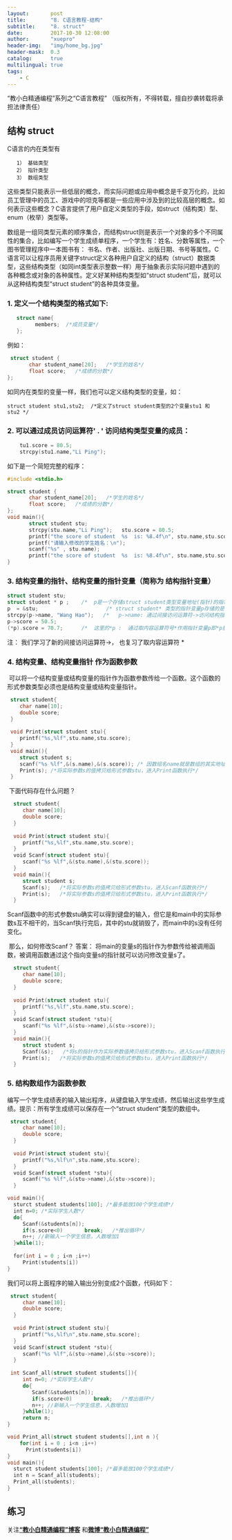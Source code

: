 ```yaml
---
layout:       post
title:        "8. C语言教程-结构"
subtitle:     "8. struct"
date:         2017-10-30 12:08:00
author:       "xuepro"
header-img:   "img/home_bg.jpg"
header-mask:  0.3
catalog:      true
multilingual: true
tags:
    - C
---
```

“教小白精通编程”系列之“C语言教程” （版权所有，不得转载，擅自抄袭转载将承担法律责任）

## 结构 struct

C语言的内在类型有
```
   1） 基础类型
   2） 指针类型
   3） 数组类型
```
这些类型只能表示一些低层的概念，而实际问题或应用中概念是千变万化的，比如员工管理中的员工、游戏中的坦克等都是一些应用中涉及到的比较高层的概念。如何表示这些概念？C语言提供了用户自定义类型的手段，如struct（结构类）型、enum（枚举）类型等。

数组是一组同类型元素的顺序集合，而结构struct则是表示一个对象的多个不同属性的集合，比如编写一个学生成绩单程序，一个学生有：姓名、分数等属性，一个图书管理程序中一本图书有： 书名、作者、出版社、出版日期、书号等属性。C语言可以让程序员用关键字struct定义各种用户自定义的结构（struct）数据类型，这些结构类型（如同int类型表示整数一样）用于抽象表示实际问题中遇到的各种概念或对象的各种属性。定义好某种结构类型如“struct student”后，就可以从这种结构类型“struct student”的各种具体变量。


### 1. 定义一个结构类型的格式如下:
```c
   struct name{
         members;  /*成员变量*/
   };
```
例如：
```c
 struct student {
       char student_name[20];   /*学生的姓名*/
       float score;   /*成绩的分数*/  
};
```
如同内在类型的变量一样，我们也可以定义结构类型的变量，如：
```
struct student stu1,stu2;  /*定义了struct student类型的2个变量stu1 和 stu2 */
```

### 2. 可以通过成员访问运算符' . ' 访问结构类型变量的成员：
```c
    tu1.score = 80.5;
    strcpy(stu1.name,"Li Ping");
```
如下是一个简短完整的程序：
```c
#include <stdio.h>

struct student {
       char student_name[20];   /*学生的姓名*/
       float score;   /*成绩的分数*/  
};
void main(){
       struct student stu;  
       strcpy(stu.name,"Li Ping");   stu.score = 80.5;
       printf("the score of student  %s  is: %8.4f\n", stu.name,stu.score);
       printf("请输入修改的学生姓名：\n");
       scanf("%s" , stu.name);
       printf("the score of student  %s  is: %8.4f\n", stu.name,stu.score);
}
```

### 3. 结构变量的指针、结构变量的指针变量（简称为 结构指针变量）

```c
struct student stu;  
struct student * p ;    /*  p是一个存储struct student类型变量地址(指针)的指针变量，其类型是struct student *   */
p  = &stu;                      /* struct student* 类型的指针变量p存储的是stu的指针  */
strcpy(p->name, "Wang Hao");   /*   p->name: 通过间接访问运算符->访问结构指针变量p指向的student类型变量stu的成员name */ 
p->score = 50.5;
(*p).score = 70.7;      /*  这里的*p :  通过取内容运算符号*作用指针变量p即*p获得p指向的那个变量stu  */
```

注： 我们学习了新的间接访问运算符->， 也复习了取内容运算符 * 

### 4. 结构变量、结构变量指针 作为函数参数

  可以将一个结构变量或结构变量的指针作为函数参数传给一个函数。这个函数的形式参数类型必须也是结构变量或结构变量指针。
 
 ```c
  struct student{
     char name[10];
     double score;
  }
  
  void Print(struct student stu){
     printf("%s,%lf",stu.name,stu.score);     
  }
  void main(){
     struct student s;
     scanf("%s %lf",&(s.name),&(s.score)); /* 因数组名name就是数组的其实地址，也可以：scanf("%s %lf",s.name,&(s.score));*/ 
     Print(s); /*将实际参数s的值拷贝给形式参数stu，进入Print函数执行*/
  }
```
  下面代码存在什么问题？

```c
  struct student{
     char name[10];
     double score;
  }
  
  void Print(struct student stu){
     printf("%s,%lf",stu.name,stu.score);     
  }
  void Scanf(struct student stu){
     scanf("%s %lf",&(stu.name),&(stu.score));    
  }
  void main(){
     struct student s;
     Scanf(s);   /*将实际参数s的值拷贝给形式参数stu，进入Scanf函数执行*/
     Print(s);   /*将实际参数s的值拷贝给形式参数stu，进入Print函数执行*/
  }
```

Scanf函数中的形式参数stu确实可以得到键盘的输入，但它是和main中的实际参数s互不相干的，当Scanf执行完后，其中的stu就销毁了，而main中的s没有任何变化。
  
  那么，如何修改Scanf？ 答案： 将main的变量s的指针作为参数传给被调用函数，被调用函数通过这个指向变量s的指针就可以访问修改变量s了。
  
```c
  struct student{
     char name[10];
     double score;
  }
  
  void Print(struct student stu){
     printf("%s,%lf",stu.name,stu.score);     
  }
  void Scanf(struct student *stu){
     scanf("%s %lf",&(stu->name),&(stu->score));    
  }
  void main(){
     struct student s;
     Scanf(&s);   /*将s的指针作为实际参数值拷贝给形式参数stu，进入Scanf函数执行*/
     Print(s);   /*将实际参数s的值拷贝给形式参数stu，进入Print函数执行*/
  }
```
  
### 5. 结构数组作为函数参数

编写一个学生成绩表的输入输出程序，从键盘输入学生成绩，然后输出这些学生成绩。提示：所有学生成绩可以保存在一个“struct student”类型的数组中。
```c
 struct student{
     char name[10];
     double score;
  }
  
  void Print(struct student stu){
     printf("%s,%lf\n",stu.name,stu.score);     
  }
  void Scanf(struct student *stu){
     scanf("%s %lf",&(stu->name),&(stu->score));    
  }

void main(){
  sturct student students[100]; /*最多能放100个学生成绩*/
  int n=0; /*实际学生人数*/  
  do{
     Scanf(&students[n]);
     if(s.score<0)       break;   /*推出循环*/
     n++; //新输入一个学生信息，人数增加1 
  }while(1);
  
  for(int i = 0 ; i<n ;i++)
     Print(students[i])
}

```
 
 我们可以将上面程序的输入输出分别变成2个函数，代码如下：
```c
 struct student{
     char name[10];
     double score;
  }
  
  void Print(struct student stu){
     printf("%s,%lf\n",stu.name,stu.score);     
  }
  void Scanf(struct student *stu){
     scanf("%s %lf",&(stu->name),&(stu->score));    
  }
  
 int Scanf_all(struct student students[]){
     int n=0; /*实际学生人数*/  
     do{
        Scanf(&students[n]);
        if(s.score<0)       break;   /*推出循环*/
        n++; //新输入一个学生信息，人数增加1 
     }while(1);
     return n;
}

void Print_all(struct student students[],int n ){
    for(int i = 0 ; i<n ;i++)
      Print(students[i])
}
void main(){
  sturct student students[100]; /*最多能放100个学生成绩*/
  int n = Scanf_all(students);  
  Print_all(students);
}
```

## 练习

 关注[**“教小白精通编程”博客**](https://xuepro.xcguan.net/) 和[**微博“教小白精通编程”**](https://weibo.com/6196175626)  
